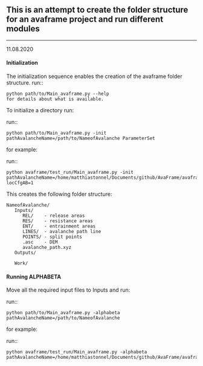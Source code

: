 ## This is an attempt to create the folder structure for an avaframe project and run different modules
---
11.08.2020

#### Initialization
The initialization sequence enables the creation of the avaframe folder structure.
run::

    python path/to/Main_avaframe.py --help
    for details about what is available.

To initialize a directory run:

run::

    python path/to/Main_avaframe.py -init pathAvalancheName=/path/to/NameofAvalanche ParameterSet

for example:

run::

    python avaframe/test_run/Main_avaframe.py -init pathAvalancheName=/home/matthiastonnel/Documents/github/AvaFrame/avaframe/data/TestAva1 locCfgAB=1

This creates the following folder structure:

    NameofAvalanche/
       Inputs/
          REL/    - release areas
          RES/    - resistance areas
          ENT/    - entrainment areas
          LINES/  - avalanche path line
          POINTS/ - split points
          .asc    - DEM
          avalanche_path.xyz
       Outputs/

       Work/


#### Running ALPHABETA
Move all the required input files to Inputs and run:

run::

    python path/to/Main_avaframe.py -alphabeta pathAvalancheName=/path/to/NameofAvalanche

for example:

run::

    python avaframe/test_run/Main_avaframe.py -alphabeta pathAvalancheName=/home/matthiastonnel/Documents/github/AvaFrame/avaframe/data/TestAva/
